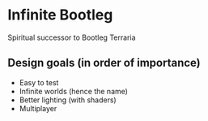 # Infinite Bootleg

Spiritual successor to Bootleg Terraria

## Design goals (in order of importance)

* Easy to test
* Infinite worlds (hence the name)
* Better lighting (with shaders)
* Multiplayer
